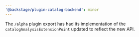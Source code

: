 ```yaml
---
'@backstage/plugin-catalog-backend': minor
---
```


The `/alpha` plugin export has had its implementation of the `catalogAnalysisExtensionPoint` updated to reflect the new API.
